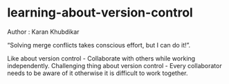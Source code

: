 # learning-about-version-control

Author : Karan Khubdikar


 “Solving merge conflicts takes conscious effort, but I can do it!”. 

 Like about version control - Collaborate with others while working independently.
 Challenging thing about version control - Every collaborator needs to be aware of it otherwise it is difficult to work together.
 
